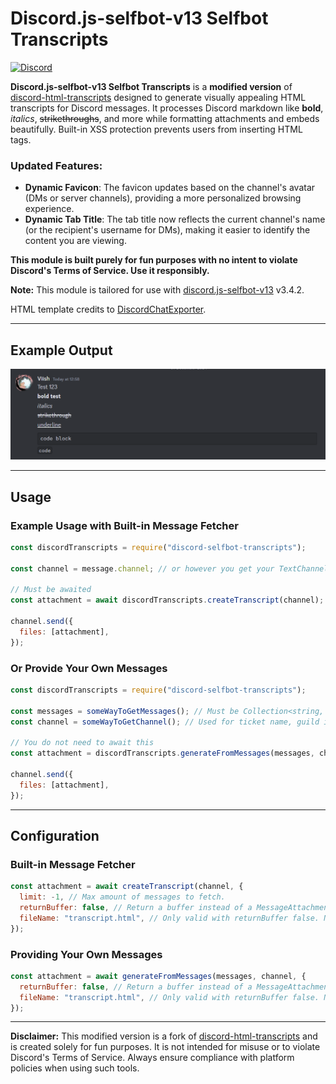 # Discord.js-selfbot-v13 Selfbot Transcripts

[![Discord](https://img.shields.io/discord/1275486972252786730?label=discord)](https://discord.gg/viish)

**Discord.js-selfbot-v13 Selfbot Transcripts** is a **modified version** of [discord-html-transcripts](https://github.com/ItzDerock/discord-html-transcripts) designed to generate visually appealing HTML transcripts for Discord messages. It processes Discord markdown like **bold**, _italics_, ~~strikethroughs~~, and more while formatting attachments and embeds beautifully. Built-in XSS protection prevents users from inserting HTML tags.

### Updated Features:
- **Dynamic Favicon**: The favicon updates based on the channel's avatar (DMs or server channels), providing a more personalized browsing experience.
- **Dynamic Tab Title**: The tab title now reflects the current channel's name (or the recipient's username for DMs), making it easier to identify the content you are viewing.

**This module is built purely for fun purposes with no intent to violate Discord's Terms of Service. Use it responsibly.**

**Note:** This module is tailored for use with [discord.js-selfbot-v13](https://discordjs-self-v13.netlify.app/#/) v3.4.2.

HTML template credits to [DiscordChatExporter](https://github.com/Tyrrrz/DiscordChatExporter).

---

## Example Output

![output](./src/assets/styles.png)

---

## Usage

### Example Usage with Built-in Message Fetcher

```js
const discordTranscripts = require("discord-selfbot-transcripts");

const channel = message.channel; // or however you get your TextChannel

// Must be awaited
const attachment = await discordTranscripts.createTranscript(channel);

channel.send({
  files: [attachment],
});
```

### Or Provide Your Own Messages

```js
const discordTranscripts = require("discord-selfbot-transcripts");

const messages = someWayToGetMessages(); // Must be Collection<string, Message> or Message[]
const channel = someWayToGetChannel(); // Used for ticket name, guild icon, and guild name

// You do not need to await this
const attachment = discordTranscripts.generateFromMessages(messages, channel);

channel.send({
  files: [attachment],
});
```

---

## Configuration

### Built-in Message Fetcher

```js
const attachment = await createTranscript(channel, {
  limit: -1, // Max amount of messages to fetch.
  returnBuffer: false, // Return a buffer instead of a MessageAttachment
  fileName: "transcript.html", // Only valid with returnBuffer false. Name of attachment.
});
```

### Providing Your Own Messages

```js
const attachment = await generateFromMessages(messages, channel, {
  returnBuffer: false, // Return a buffer instead of a MessageAttachment
  fileName: "transcript.html", // Only valid with returnBuffer false. Name of attachment.
});
```

---

**Disclaimer:** This modified version is a fork of [discord-html-transcripts](https://github.com/ItzDerock/discord-html-transcripts) and is created solely for fun purposes. It is not intended for misuse or to violate Discord's Terms of Service. Always ensure compliance with platform policies when using such tools.

